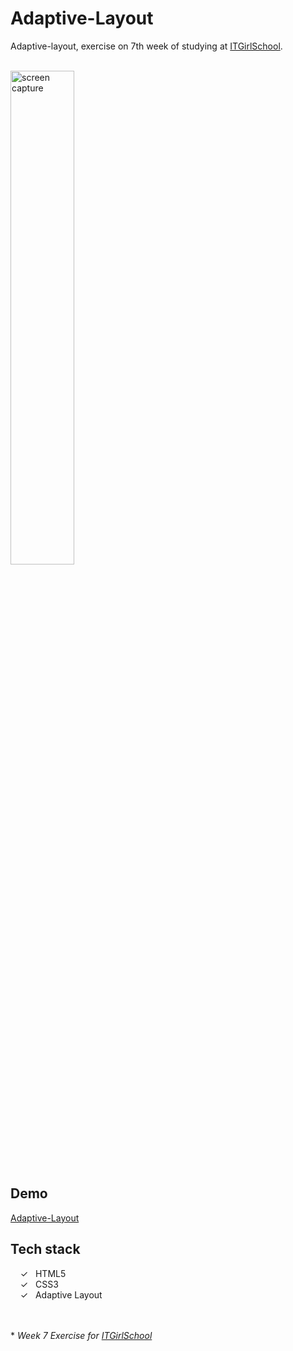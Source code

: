 # Adaptive-Layout

Adaptive-layout, exercise on 7th week of studying at [ITGirlSchool].


<br>
<img width="45%" alt="screen capture" src="../main/captureweb.jpeg">

## Demo
[Adaptive-Layout]

## Tech stack

&nbsp;&nbsp;&nbsp;&nbsp;&check;&nbsp;&nbsp; HTML5<br>
&nbsp;&nbsp;&nbsp;&nbsp;&check;&nbsp;&nbsp; CSS3<br>
&nbsp;&nbsp;&nbsp;&nbsp;&check;&nbsp;&nbsp; Adaptive Layout<br>

<br><br> 
\* _Week 7 Exercise for [ITGirlSchool]_ 
  

   [ITGirlSchool]: <https://itgirlschool.com/en>
   [Adaptive-Layout]: <https://alenagm.github.io/Adaptive-Layout/>
